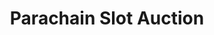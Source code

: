 ---
id: Parachain Slot Auction
sidebar_label: Parachain Slot Auction
sidebar_position: 2
title: Parachain Slot Auction
---